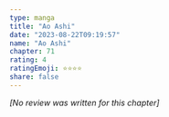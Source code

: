 ```yaml
---
type: manga
title: "Ao Ashi"
date: "2023-08-22T09:19:57"
name: "Ao Ashi"
chapter: 71
rating: 4
ratingEmoji: ⭐️⭐️⭐️⭐️
share: false
---
```


*[No review was written for this chapter]*
